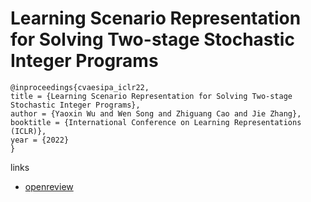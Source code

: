 # Learning Scenario Representation for Solving Two-stage Stochastic Integer Programs

```
@inproceedings{cvaesipa_iclr22,
title = {Learning Scenario Representation for Solving Two-stage Stochastic Integer Programs},
author = {Yaoxin Wu and Wen Song and Zhiguang Cao and Jie Zhang},
booktitle = {International Conference on Learning Representations (ICLR)},
year = {2022}
}
```

links
- [openreview](https://openreview.net/forum?id=06Wy2BtxXrz)
